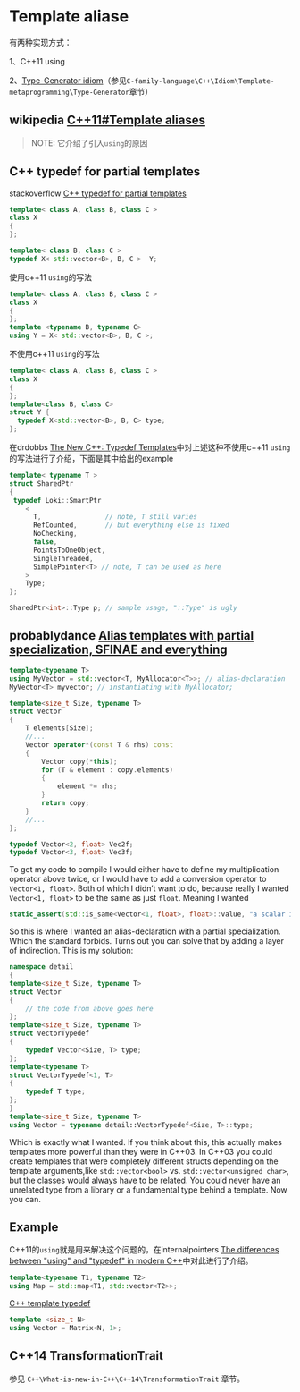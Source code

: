 # Template aliase

有两种实现方式：

1、C++11 using

2、[Type-Generator idiom](https://en.wikibooks.org/wiki/More_C%2B%2B_Idioms/Type_Generator)（参见`C-family-language\C++\Idiom\Template-metaprogramming\Type-Generator`章节）

## wikipedia [C++11#Template aliases](https://en.wikipedia.org/wiki/C%2B%2B11#Template_aliases)

> NOTE: 它介绍了引入`using`的原因



## C++ typedef for partial templates

stackoverflow [C++ typedef for partial templates](https://stackoverflow.com/questions/2996914/c-typedef-for-partial-templates)

```c++
template< class A, class B, class C >
class X
{
};

template< class B, class C >
typedef X< std::vector<B>, B, C >  Y;
```



使用c++11 `using`的写法

```c++
template< class A, class B, class C >
class X
{
};
template <typename B, typename C>
using Y = X< std::vector<B>, B, C >;
```

不使用c++11 `using`的写法

```c++
template< class A, class B, class C >
class X
{
};
template<class B, class C>
struct Y {
  typedef X<std::vector<B>, B, C> type;
};
```

在drdobbs [The New C++: Typedef Templates](https://www.drdobbs.com/the-new-c-typedef-templates/184403850)中对上述这种不使用c++11 `using`的写法进行了介绍，下面是其中给出的example

```c++
template< typename T >
struct SharedPtr
{
 typedef Loki::SmartPtr
    <
      T,                // note, T still varies
      RefCounted,       // but everything else is fixed
      NoChecking,
      false,
      PointsToOneObject,
      SingleThreaded,
      SimplePointer<T> // note, T can be used as here
    >
    Type;
};

SharedPtr<int>::Type p; // sample usage, "::Type" is ugly
```



## probablydance [Alias templates with partial specialization, SFINAE and everything](https://probablydance.com/2014/01/16/alias-templates-with-partial-specialization-sfinae-and-everything/)

```c++
template<typename T>
using MyVector = std::vector<T, MyAllocator<T>>; // alias-declaration
MyVector<T> myvector; // instantiating with MyAllocator;
```



```c++
template<size_t Size, typename T>
struct Vector
{
    T elements[Size];
    //...
    Vector operator*(const T & rhs) const
    {
        Vector copy(*this);
        for (T & element : copy.elements)
        {
            element *= rhs;
        }
        return copy;
    }
    //...
};

typedef Vector<2, float> Vec2f;
typedef Vector<3, float> Vec3f;
```



To get my code to compile I would either have to define my multiplication operator above twice, or I would have to add a conversion operator to `Vector<1, float>`. Both of which I didn’t want to do, because really I wanted `Vector<1, float>` to be the same as just `float`. Meaning I wanted

```c++
static_assert(std::is_same<Vector<1, float>, float>::value, "a scalar is a scalar");
```

So this is where I wanted an alias-declaration with a partial specialization. Which the standard forbids. Turns out you can solve that by adding a layer of indirection. This is my solution:

```c++
namespace detail
{
template<size_t Size, typename T>
struct Vector
{
    // the code from above goes here
};
template<size_t Size, typename T>
struct VectorTypedef
{
    typedef Vector<Size, T> type;
};
template<typename T>
struct VectorTypedef<1, T>
{
    typedef T type;
};
}
template<size_t Size, typename T>
using Vector = typename detail::VectorTypedef<Size, T>::type;
```

Which is exactly what I wanted. If you think about this, this actually makes templates more powerful than they were in C++03. In C++03 you could create templates that were completely different structs depending on the template arguments,like `std::vector<bool>` vs. `std::vector<unsigned char>`, but the classes would always have to be related. You could never have an unrelated type from a library or a fundamental type behind a template. Now you can.





## Example

C++11的`using`就是用来解决这个问题的，在internalpointers [The differences between "using" and "typedef" in modern C++](https://www.internalpointers.com/post/differences-between-using-and-typedef-modern-c)中对此进行了介绍。

```c++
template<typename T1, typename T2> 
using Map = std::map<T1, std::vector<T2>>;
```

[C++ template typedef](https://stackoverflow.com/questions/2795023/c-template-typedef)

```c++
template <size_t N>
using Vector = Matrix<N, 1>;
```



## C++14 TransformationTrait

参见 `C++\What-is-new-in-C++\C++14\TransformationTrait` 章节。